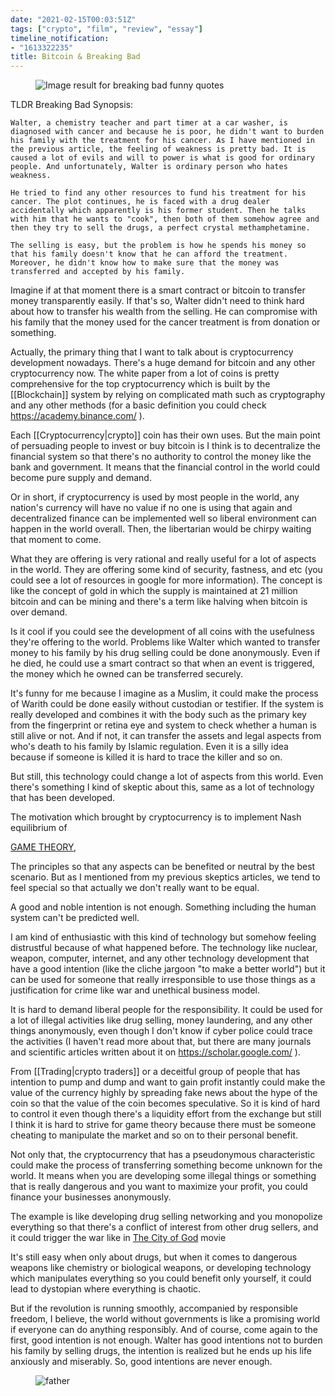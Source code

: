 ```yaml
---
date: "2021-02-15T00:03:51Z"
tags: ["crypto", "film", "review", "essay"]
timeline_notification:
- "1613322235"
title: Bitcoin & Breaking Bad
---
```

<div class="wp-block-image">
  <figure class="aligncenter"><img src="https://cdn3.whatculture.com/images/2015/11/JW6CYguN.gif" alt="Image result for breaking bad funny quotes" /></figure>
</div>

TLDR Breaking Bad Synopsis:

```
Walter, a chemistry teacher and part timer at a car washer, is diagnosed with cancer and because he is poor, he didn't want to burden his family with the treatment for his cancer. As I have mentioned in the previous article, the feeling of weakness is pretty bad. It is caused a lot of evils and will to power is what is good for ordinary people. And unfortunately, Walter is ordinary person who hates weakness.

He tried to find any other resources to fund his treatment for his cancer. The plot continues, he is faced with a drug dealer accidentally which apparently is his former student. Then he talks with him that he wants to "cook", then both of them somehow agree and then they try to sell the drugs, a perfect crystal methamphetamine.

The selling is easy, but the problem is how he spends his money so that his family doesn't know that he can afford the treatment. Moreover, he didn't know how to make sure that the money was transferred and accepted by his family.
```

Imagine if at that moment there is a smart contract or bitcoin to transfer money transparently easily. If that's so, Walter didn't need to think hard about how to transfer his wealth from the selling. He can compromise with his family that the money used for the cancer treatment is from donation or something.

Actually, the primary thing that I want to talk about is cryptocurrency development nowadays. There's a huge demand for bitcoin and any other cryptocurrency now. The white paper from a lot of coins is pretty comprehensive for the top cryptocurrency which is built by the [[Blockchain]] system by relying on complicated math such as cryptography and any other methods (for a basic definition you could check <https://academy.binance.com/> ).

Each [[Cryptocurrency|crypto]] coin has their own uses. But the main point of persuading people to invest or buy bitcoin is I think is to decentralize the financial system so that there's no authority to control the money like the bank and government. It means that the financial control in the world could become pure supply and demand.

Or in short, if cryptocurrency is used by most people in the world, any nation's currency will have no value if no one is using that again and decentralized finance can be implemented well so liberal environment can happen in the world overall. Then, the libertarian would be chirpy waiting that moment to come.

What they are offering is very rational and really useful for a lot of aspects in the world. They are offering some kind of security, fastness, and etc (you could see a lot of resources in google for more information). The concept is like the concept of gold in which the supply is maintained at 21 million bitcoin and can be mining and there's a term like halving when bitcoin is over demand.

Is it cool if you could see the development of all coins with the usefulness they're offering to the world. Problems like Walter which wanted to transfer money to his family by his drug selling could be done anonymously. Even if he died, he could use a smart contract so that when an event is triggered, the money which he owned can be transferred securely.

It's funny for me because I imagine as a Muslim, it could make the process of Warith could be done easily without custodian or testifier. If the system is really developed and combines it with the body such as the primary key from the fingerprint or retina eye and system to check whether a human is still alive or not. And if not, it can transfer the assets and legal aspects from who's death to his family by Islamic regulation. Even it is a silly idea because if someone is killed it is hard to trace the killer and so on.

But still, this technology could change a lot of aspects from this world. Even there's something I kind of skeptic about this, same as a lot of technology that has been developed.

The motivation which brought by cryptocurrency is to implement Nash equilibrium of

<a rel="noreferrer noopener" href="https://plato.stanford.edu/entries/game-theory/" target="_blank">GAME THEORY</a>,

The principles so that any aspects can be benefited or neutral by the best scenario. But as I mentioned from my previous skeptics articles, we tend to feel special so that actually we don't really want to be equal.

A good and noble intention is not enough. Something including the human system can't be predicted well.

I am kind of enthusiastic with this kind of technology but somehow feeling distrustful because of what happened before. The technology like nuclear, weapon, computer, internet, and any other technology development that have a good intention (like the cliche jargoon "to make a better world") but it can be used for someone that really irresponsible to use those things as a justification for crime like war and unethical business model.

It is hard to demand liberal people for the responsibility. It could be used for a lot of illegal activities like drug selling, money laundering, and any other things anonymously, even though I don't know if cyber police could trace the activities (I haven't read more about that, but there are many journals and scientific articles written about it on <https://scholar.google.com/> ).

From [[Trading|crypto traders]] or a deceitful group of people that has intention to pump and dump and want to gain profit instantly could make the value of the currency highly by spreading fake news about the hype of the coin so that the value of the coin becomes speculative. So it is kind of hard to control it even though there's a liquidity effort from the exchange but still I think it is hard to strive for game theory because there must be someone cheating to manipulate the market and so on to their personal benefit.

Not only that, the cryptocurrency that has a pseudonymous characteristic could make the process of transferring something become unknown for the world. It means when you are developing some illegal things or something that is really dangerous and you want to maximize your profit, you could finance your businesses anonymously.

The example is like developing drug selling networking and you monopolize everything so that there's a conflict of interest from other drug sellers, and it could trigger the war like in <a href="https://www.imdb.com/title/tt0317248/" target="_blank" rel="noreferrer noopener">The City of God</a> movie 



It's still easy when only about drugs, but when it comes to dangerous weapons like chemistry or biological weapons, or developing technology which manipulates everything so you could benefit only yourself, it could lead to dystopian where everything is chaotic.

But if the revolution is running smoothly, accompanied by responsible freedom, I believe, the world without governments is like a promising world if everyone can do anything responsibly. And of course, come again to the first, good intention is not enough. Walter has good intentions not to burden his family by selling drugs, the intention is realized but he ends up his life anxiously and miserably. So, good intentions are never enough.<figure class="wp-block-embed is-type-rich is-provider-embed wp-block-embed-embed">

![father](https://i.pinimg.com/originals/4c/0e/d8/4c0ed845a5d91f9ae34d0283fb266209.jpg)
  